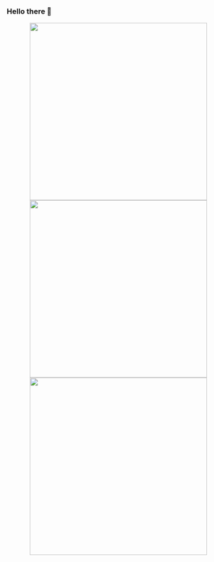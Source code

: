 ### Hello there 👋

<div align="center">
  <img width="400px" src="https://github-readme-stats.vercel.app/api?username=marcio-pessoa&theme=tokyonight&show_icons=true" />
</div>

<div align="center">
  <img width="400px" src="https://github-readme-streak-stats.herokuapp.com?user=marcio-pessoa&theme=tokyonight&date_format=%5BY.%5Dn.j" />
</div>

<div align="center">
  <img width="400px" src="https://github-readme-stats.vercel.app/api/top-langs/?username=marcio-pessoa&hide=html&layout=compact&theme=tokyonight" />
</div>

<!--
- 🔭 I’m currently working on ...
- 🌱 I’m currently learning ...
- 👯 I’m looking to collaborate on ...
- 🤔 I’m looking for help with ...
- 💬 Ask me about ...
- 📫 How to reach me: ...
- 😄 Pronouns: ...
- ⚡ Fun fact: ...
-->
